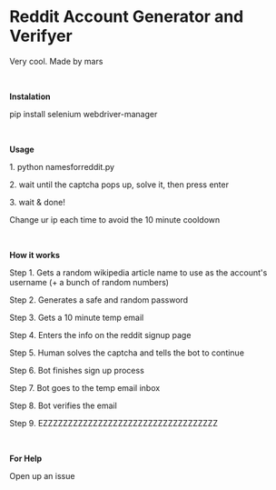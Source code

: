 # Reddit Account Generator and Verifyer

Very cool. Made by mars

<br>

**Instalation**

pip install selenium webdriver-manager

<br>

**Usage**

1\. python namesforreddit.py

2\. wait until the captcha pops up, solve it, then press enter

3\. wait & done!

Change ur ip each time to avoid the 10 minute cooldown

<br>

**How it works**

Step 1. Gets a random wikipedia article name to use as the account's username (+ a bunch of random numbers)

Step 2. Generates a safe and random password

Step 3. Gets a 10 minute temp email

Step 4. Enters the info on the reddit signup page

Step 5. Human solves the captcha and tells the bot to continue

Step 6. Bot finishes sign up process

Step 7. Bot goes to the temp email inbox

Step 8. Bot verifies the email

Step 9. EZZZZZZZZZZZZZZZZZZZZZZZZZZZZZZZZZZZ

<br>

**For Help**

Open up an issue
